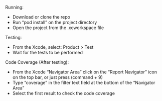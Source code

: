 Running:
- Download or clone the repo
- Run “pod install” on the project directory
- Open the project from the .xcworkspace file

Testing:
- From the Xcode, select: Product > Test
- Wait for the tests to be performed

Code Coverage (After testing):
- From the Xcode “Navigator Area” click on the “Report Navigator” icon on the top bar, or just press (command + 9)
- Type “coverage” in the filter text field at the bottom of the “Navigator Area”
- Select the first result to check the code coverage

